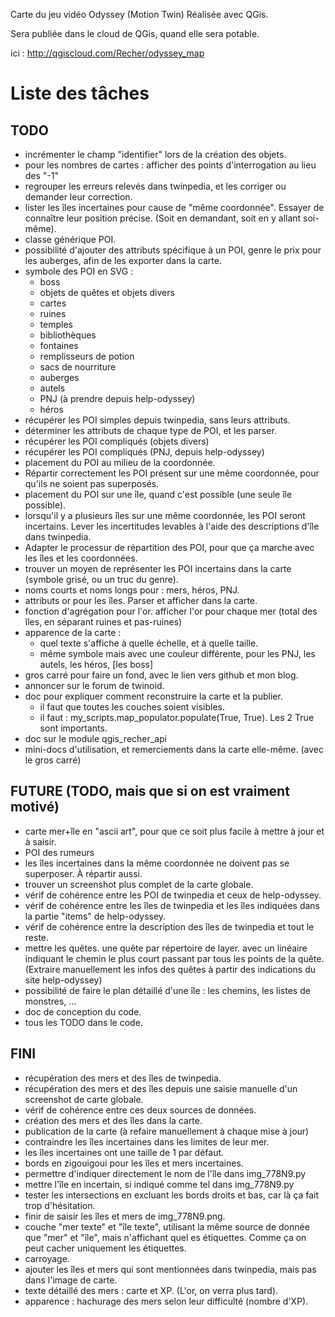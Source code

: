 Carte du jeu vidéo Odyssey (Motion Twin)
Réalisée avec QGis.

Sera publiée dans le cloud de QGis, quand elle sera potable.

ici : http://qgiscloud.com/Recher/odyssey_map

# Liste des tâches #

## TODO ##

 - incrémenter le champ "identifier" lors de la création des objets.
 - pour les nombres de cartes : afficher des points d'interrogation au lieu des "-1"
 - regrouper les erreurs relevés dans twinpedia, et les corriger ou demander leur correction.
 - lister les îles incertaines pour cause de "même coordonnée". Essayer de connaître leur position précise. (Soit en demandant, soit en y allant soi-même).
 - classe générique POI.
 - possibilité d'ajouter des attributs spécifique à un POI, genre le prix pour les auberges, afin de les exporter dans la carte.
 - symbole des POI en SVG :
    * boss
    * objets de quêtes et objets divers
    * cartes
    * ruines
    * temples
    * bibliothèques
    * fontaines
    * remplisseurs de potion
    * sacs de nourriture
    * auberges
    * autels
    * PNJ (à prendre depuis help-odyssey)
    * héros
 - récupérer les POI simples depuis twinpedia, sans leurs attributs.
 - déterminer les attributs de chaque type de POI, et les parser.
 - récupérer les POI compliqués (objets divers)
 - récupérer les POI compliqués (PNJ, depuis help-odyssey)
 - placement du POI au milieu de la coordonnée.
 - Répartir correctement les POI présent sur une même coordonnée, pour qu'ils ne soient pas superposés.
 - placement du POI sur une île, quand c'est possible (une seule île possible).
 - lorsqu'il y a plusieurs îles sur une même coordonnée, les POI seront incertains. Lever les incertitudes levables à l'aide des descriptions d'île dans twinpedia.
 - Adapter le processur de répartition des POI, pour que ça marche avec les îles et les coordonnées.
 - trouver un moyen de représenter les POI incertains dans la carte (symbole grisé, ou un truc du genre).
 - noms courts et noms longs pour : mers, héros, PNJ.
 - attributs or pour les îles. Parser et afficher dans la carte.
 - fonction d'agrégation pour l'or. afficher l'or pour chaque mer (total des îles, en séparant ruines et pas-ruines)
 - apparence de la carte :
    * quel texte s'affiche à quelle échelle, et à quelle taille.
    * même symbole mais avec une couleur différente, pour les PNJ, les autels, les héros, [les boss]
 - gros carré pour faire un fond, avec le lien vers github et mon blog.
 - annoncer sur le forum de twinoid.
 - doc pour expliquer comment reconstruire la carte et la publier.
    * il faut que toutes les couches soient visibles.
    * il faut : my_scripts.map_populator.populate(True, True). Les 2 True sont importants.
 - doc sur le module qgis_recher_api
 - mini-docs d'utilisation, et remerciements dans la carte elle-même. (avec le gros carré)

## FUTURE (TODO, mais que si on est vraiment motivé) ##

 - carte mer+île en "ascii art", pour que ce soit plus facile à mettre à jour et à saisir.
 - POI des rumeurs
 - les îles incertaines dans la même coordonnée ne doivent pas se superposer. À répartir aussi.
 - trouver un screenshot plus complet de la carte globale.
 - vérif de cohérence entre les POI de twinpedia et ceux de help-odyssey.
 - vérif de cohérence entre les îles de twinpedia et les îles indiquées dans la partie "items" de help-odyssey.
 - vérif de cohérence entre la description des îles de twinpedia et tout le reste.
 - mettre les quêtes. une quête par répertoire de layer. avec un linéaire indiquant le chemin le plus court passant par tous les points de la quête. (Extraire manuellement les infos des quêtes à partir des indications du site help-odyssey)
 - possibilité de faire le plan détaillé d'une île : les chemins, les listes de monstres, ...
 - doc de conception du code.
 - tous les TODO dans le code.

## FINI ##

 - récupération des mers et des îles de twinpedia.
 - récupération des mers et des îles depuis une saisie manuelle d'un screenshot de carte globale.
 - vérif de cohérence entre ces deux sources de données.
 - création des mers et des îles dans la carte.
 - publication de la carte (à refaire manuellement à chaque mise à jour)
 - contraindre les îles incertaines dans les limites de leur mer.
 - les îles incertaines ont une taille de 1 par défaut.
 - bords en zigouigoui pour les îles et mers incertaines.
 - permettre d'indiquer directement le nom de l'île dans img_778N9.py
 - mettre l'île en incertain, si indiqué comme tel dans img_778N9.py
 - tester les intersections en excluant les bords droits et bas, car là ça fait trop d'hésitation.
 - finir de saisir les îles et mers de img_778N9.png.
 - couche "mer texte" et "île texte", utilisant la même source de donnée que "mer" et "île", mais n'affichant quel es étiquettes. Comme ça on peut cacher uniquement les étiquettes.
 - carroyage.
 - ajouter les îles et mers qui sont mentionnées dans twinpedia, mais pas dans l'image de carte.
 - texte détaillé des mers : carte et XP. (L'or, on verra plus tard).
 - apparence : hachurage des mers selon leur difficulté (nombre d'XP).